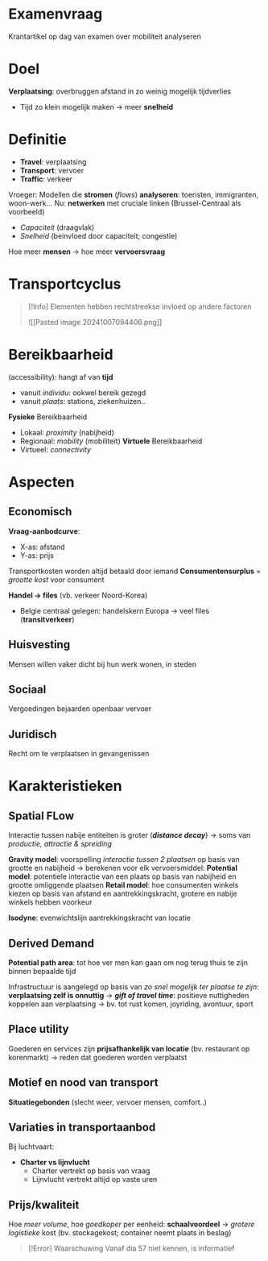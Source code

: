# Examenvraag
Krantartikel op dag van examen over mobiliteit analyseren
# Doel
**Verplaatsing**: overbruggen afstand in zo weinig mogelijk tijdverlies
-  Tijd zo klein mogelijk maken
	-> meer **snelheid**
# Definitie
- **Travel**: verplaatsing
- **Transport**: vervoer
- **Traffic**: verkeer

Vroeger: Modellen die **stromen** (*flows*) **analyseren**: toeristen, immigranten, woon-werk...
Nu: **netwerken** met cruciale linken (Brussel-Centraal als voorbeeld)
- *Capaciteit* (draagvlak)
- *Snelheid* (beinvloed door capaciteit; congestie)

Hoe meer **mensen** -> hoe meer **vervoersvraag**
# Transportcyclus

> [!Info]
> Elementen hebben rechtstreekse invloed op andere factoren
> 
> ![[Pasted image 20241007094406.png]]

# Bereikbaarheid
(accessibility): hangt af van **tijd**
- vanuit *individu*: ookwel bereik gezegd
- vanuit *plaats*: stations, ziekenhuizen..

**Fysieke** Bereikbaarheid
- Lokaal: *proximity* (nabijheid)
- Regionaal: *mobility* (mobiliteit)
**Virtuele** Bereikbaarheid
- Virtueel: *connectivity*
# Aspecten
## Economisch
**Vraag-aanbodcurve**:
- X-as: afstand
- Y-as: prijs

Transportkosten worden altijd betaald door iemand
**Consumentensurplus** = *grootte kost* voor consument

**Handel -> files** (vb. verkeer Noord-Korea)
- Belgie centraal gelegen: handelskern Europa -> veel files (**transitverkeer**)

## Huisvesting
Mensen willen vaker dicht bij hun werk wonen, in steden
## Sociaal 
Vergoedingen bejaarden openbaar vervoer
## Juridisch 
Recht om te verplaatsen in gevangenissen
# Karakteristieken
## Spatial FLow
Interactie tussen nabije entiteiten is groter (***distance decay***)
-> soms van *productie, attractie & spreiding*

**Gravity model**: voorspelling *interactie tussen 2 plaatsen* op basis van grootte en nabijheid
-> berekenen voor elk vervoersmiddel: 
**Potential model**: potentiele interactie van een plaats op basis van nabijheid en grootte omliggende plaatsen
**Retail model**: hoe consumenten winkels kiezen op basis van afstand en aantrekkingskracht, grotere en nabije winkels hebben voorkeur

**Isodyne**: evenwichtslijn aantrekkingskracht van locatie

## Derived Demand
**Potential path area**: tot hoe ver men kan gaan om nog terug thuis te zijn binnen bepaalde tijd

Infrastructuur is aangelegd op basis van *zo snel mogelijk ter plaatse te zijn*: **verplaatsing zelf is onnuttig**
-> ***gift of travel time***: positieve nuttigheden koppelen aan verplaatsing
	-> bv. tot rust komen, joyriding, avontuur, sport
## Place utility
Goederen en services zijn **prijsafhankelijk van locatie** (bv. restaurant op korenmarkt)
-> reden dat goederen worden verplaatst
## Motief en nood van transport
**Situatiegebonden** (slecht weer, vervoer mensen, comfort..)
## Variaties in transportaanbod
Bij luchtvaart:
- **Charter vs lijnvlucht**
	- Charter vertrekt op basis van vraag
	- Lijnvlucht vertrekt altijd op vaste uren
## Prijs/kwaliteit
Hoe *meer volume*, hoe *goedkoper* per eenheid: **schaalvoordeel**
-> *grotere logistieke* kost (bv. stockagekost; container neemt plaats in beslag)



> [!Error] Waarschuwing
> Vanaf dia 57 niet kennen, is informatief